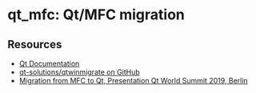 # qt_mfc: Qt/MFC migration

## Resources
* [Qt Documentation](https://doc.qt.io/)
* [qt-solutions/qtwinmigrate on GitHub](https://github.com/qtproject/qt-solutions/tree/master/qtwinmigrate)
* [Migration from MFC to Qt, Presentation Qt World Summit 2019, Berlin](https://www.kdab.com/wp-content/uploads/stories/Migration-from-MFC-to-Qt.pdf)
